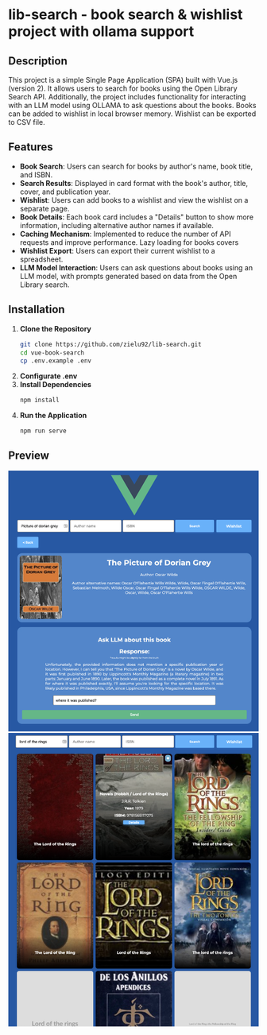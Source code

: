 # lib-search - book search & wishlist project with ollama support

## Description 

This project is a simple Single Page Application (SPA) built with Vue.js (version 2). It allows users to search for books using the Open Library Search API. Additionally, the project includes functionality for interacting with an LLM model using OLLAMA to ask questions about the books. Books can be added to wishlist in local browser memory. Wishlist can be exported to CSV file.

## Features

- **Book Search**: Users can search for books by author's name, book title, and ISBN.
- **Search Results**: Displayed in card format with the book's author, title, cover, and publication year.
- **Wishlist**: Users can add books to a wishlist and view the wishlist on a separate page.
- **Book Details**: Each book card includes a "Details" button to show more information, including alternative author names if available.
- **Caching Mechanism**: Implemented to reduce the number of API requests and improve performance. Lazy loading for books covers
- **Wishlist Export**: Users can export their current wishlist to a spreadsheet.
- **LLM Model Interaction**: Users can ask questions about books using an LLM model, with prompts generated based on data from the Open Library search.

## Installation

1. **Clone the Repository**
    ```bash
    git clone https://github.com/zielu92/lib-search.git
    cd vue-book-search
    cp .env.example .env
    ```
2. **Configurate .env**
3. **Install Dependencies**
    ```bash
    npm install
    ```
4. **Run the Application**
    ```bash
    npm run serve
    ```

## Preview
![alt Preview 1 example](https://github.com/zielu92/lib-search/blob/main/preview/1.png?raw=true)
![alt Preview 2 example](https://github.com/zielu92/lib-search/blob/main/preview/2.png?raw=true)